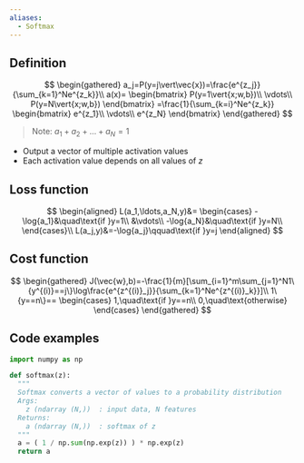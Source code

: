 ```yaml
---
aliases:
  - Softmax
---
```


## Definition

$$
\begin{gathered}
a_j=P(y=j\vert\vec{x})=\frac{e^{z_j}}{\sum_{k=1}^Ne^{z_k}}\\
a(x)=
\begin{bmatrix}
P(y=1\vert{x;w,b})\\
\vdots\\
P(y=N\vert{x;w,b})
\end{bmatrix}
=\frac{1}{\sum_{k=i}^Ne^{z_k}}
\begin{bmatrix}
e^{z_1}\\
\vdots\\
e^{z_N}
\end{bmatrix}
\end{gathered}
$$
> Note: $a_1+a_2+\ldots+a_N=1$

- Output a vector of multiple activation values
- Each activation value depends on all values of $z$ 

## Loss function

$$
\begin{aligned}
L(a_1,\ldots,a_N,y)&=
\begin{cases}
-\log{a_1}&\quad\text{if }y=1\\
&\vdots\\
-\log{a_N}&\quad\text{if }y=N\\
\end{cases}\\
L(a_j,y)&=-\log{a_j}\qquad\text{if }y=j
\end{aligned}
$$

## Cost function

$$
\begin{gathered}
J(\vec{w},b)=-\frac{1}{m}[\sum_{i=1}^m\sum_{j=1}^N1\{y^{(i)}==j\}\log\frac{e^{z^{(i)}_j}}{\sum_{k=1}^Ne^{z^{(i)}_k}}]\\
1\{y==n\}==
\begin{cases}
1,\quad\text{if }y==n\\
0,\quad\text{otherwise}
\end{cases}
\end{gathered}
$$

## Code examples

```python
import numpy as np

def softmax(z):  
  """
  Softmax converts a vector of values to a probability distribution
  Args:
    z (ndarray (N,))  : input data, N features
  Returns:
    a (ndarray (N,))  : softmax of z
  """    
  a = ( 1 / np.sum(np.exp(z)) ) * np.exp(z)
  return a
```
